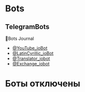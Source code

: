 # Bots
## TelegramBots 
🤖Bots Journal
- [@YouTube_ioBot](https://github.com/Tukhtasinov-Saydullo/Bots/tree/main/YTDownloader)
- [@LatinCyrillic_ioBot](https://github.com/Tukhtasinov-Saydullo/Bots/tree/main/LatinCyrillic)
- [@Translator_iobot](https://github.com/Tukhtasinov-Saydullo/Bots/tree/main/Translator_io)
- [@Exchange_iobot](https://github.com/Tukhtasinov-Saydullo/Bots/tree/main/Exchange_io)

# Боты отключены

